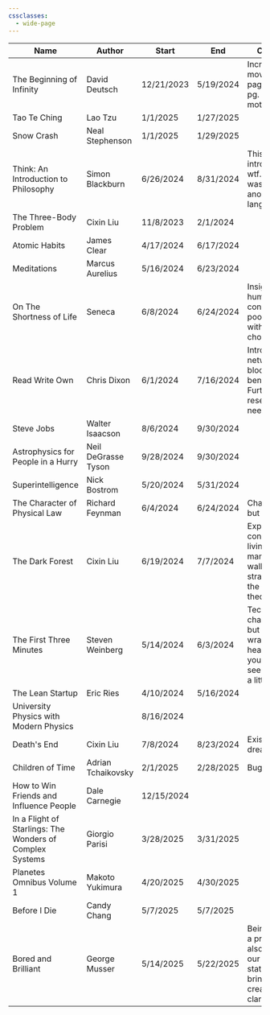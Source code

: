 ```yaml
---
cssclasses:
  - wide-page
---
```


| Name                                                     | Author              | Start      | End       | Comment                                                                                               | ISBN          | Img                                                                                                                    |
| -------------------------------------------------------- | ------------------- | ---------- | --------- | ----------------------------------------------------------------------------------------------------- | ------------- | ---------------------------------------------------------------------------------------------------------------------- |
| The Beginning of Infinity                                | David Deutsch       | 12/21/2023 | 5/19/2024 | Incredibly moving last page. Reading pg. 459 for motivation.                                          | 9781101549827 | [IMG](https://images-na.ssl-images-amazon.com/images/S/compressed.photo.goodreads.com/books/1311705051i/10483171.jpg)  |
| Tao Te Ching                                             | Lao Tzu             | 1/1/2025   | 1/27/2025 |                                                                                                       | 9780060812454 |                                                                                                                        |
| Snow Crash                                               | Neal Stephenson     | 1/1/2025   | 1/29/2025 |                                                                                                       | 0553380958    | [IMG](https://images-na.ssl-images-amazon.com/images/S/compressed.photo.goodreads.com/books/1656932283i/61240297.jpg)  |
| Think: An Introduction to Philosophy                     | Simon Blackburn     | 6/26/2024  | 8/31/2024 | This shit is an introduction? wtf. I thought I was reading another language!                          | 9780192854254 |                                                                                                                        |
| The Three-Body Problem                                   | Cixin Liu           | 11/8/2023  | 2/1/2024  |                                                                                                       | 9781466853447 | [IMG](https://images-na.ssl-images-amazon.com/images/S/compressed.photo.goodreads.com/books/1415428227i/20518872.jpg)  |
| Atomic Habits                                            | James Clear         | 4/17/2024  | 6/17/2024 |                                                                                                       | 9780735211292 |                                                                                                                        |
| Meditations                                              | Marcus Aurelius     | 5/16/2024  | 6/23/2024 |                                                                                                       | 9780140449334 |                                                                                                                        |
| On The Shortness of Life                                 | Seneca              | 6/8/2024   | 6/24/2024 | Insights on human nature, contrasting poor habits with better life choices.                           | 9781365110467 | [IMG](https://images-na.ssl-images-amazon.com/images/S/compressed.photo.goodreads.com/books/1619107079i/97412.jpg)     |
| Read Write Own                                           | Chris Dixon         | 6/1/2024   | 7/16/2024 | Introduction to networks and blockchain benefits. Further research needed.                            | 9780593731406 | [IMG](https://images-na.ssl-images-amazon.com/images/S/compressed.photo.goodreads.com/books/1687141213i/178628338.jpg) |
| Steve Jobs                                               | Walter Isaacson     | 8/6/2024   | 9/30/2024 |                                                                                                       | 9781451648539 |                                                                                                                        |
| Astrophysics for People in a Hurry                       | Neil DeGrasse Tyson | 9/28/2024  | 9/30/2024 |                                                                                                       | 0393609391    | [IMG](https://images-na.ssl-images-amazon.com/images/S/compressed.photo.goodreads.com/books/1562761669i/32191710.jpg)  |
| Superintelligence                                        | Nick Bostrom        | 5/20/2024  | 5/31/2024 |                                                                                                       | 9780198739838 |                                                                                                                        |
| The Character of Physical Law                            | Richard Feynman     | 6/4/2024   | 6/24/2024 | Challenging but rewarding.                                                                            | 9780262560030 |                                                                                                                        |
| The Dark Forest                                          | Cixin Liu           | 6/19/2024  | 7/7/2024  | Explores concepts like living manifestations, wallfacer strategies, and the dark forest theory.       | 9780765386694 |                                                                                                                        |
| The First Three Minutes                                  | Steven Weinberg     | 5/14/2024  | 6/3/2024  | Technically challenging, but once you wrap your head around it your world seems to grow a little bit. | 9780465024377 |                                                                                                                        |
| The Lean Startup                                         | Eric Ries           | 4/10/2024  | 5/16/2024 |                                                                                                       | 9780307887894 |                                                                                                                        |
| University Physics with Modern Physics                   |                     | 8/16/2024  |           |                                                                                                       | 9780135159552 |                                                                                                                        |
| Death's End                                              | Cixin Liu           | 7/8/2024   | 8/23/2024 | Existential dread.                                                                                    | 9780765377104 |                                                                                                                        |
| Children of Time                                         | Adrian Tchaikovsky  | 2/1/2025   | 2/28/2025 | Bugs so cool.                                                                                         | 0316452505    |                                                                                                                        |
| How to Win Friends and Influence People                  | Dale Carnegie       | 12/15/2024 |           |                                                                                                       | 9780671027032 |                                                                                                                        |
| In a Flight of Starlings: The Wonders of Complex Systems | Giorgio Parisi      | 3/28/2025  | 3/31/2025 |                                                                                                       | 9780593493151 |                                                                                                                        |
| Planetes Omnibus Volume 1                                | Makoto Yukimura     | 4/20/2025  | 4/30/2025 |                                                                                                       | 1616559217    |                                                                                                                        |
| Before I Die                                             | Candy Chang         | 5/7/2025   | 5/7/2025  |                                                                                                       |               |                                                                                                                        |
| Bored and Brilliant                                      | George Musser       | 5/14/2025  | 5/22/2025 | Being bored is a prize, it's also known as our default state that brings us creativity and clarity.   | 9781761680168 |                                                                                                                        |
